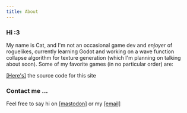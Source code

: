 ```yaml
---
title: About
---
```


<style>
  :root {
  --background: #fff;
  --text: #fff;
  --highlight: hsl(0, 1%, 50%);
}
  body {
  background-image: url(coffee!.jpeg);
  background-repeat:no-repeat; 
  background-size:cover;
}
</style>

### Hi :3
My name is Cat, and I'm  not an occasional game dev and *enjoyer* of roguelikes, currently learning Godot and working on a wave function collapse algorithm for texture generation (which I'm planning on talking about soon). Some of my favorite games (in no particular order) are:

[[Here's]](https://github.com/Caellus/caellus.github.io) the source code for this site

### Contact me ...

Feel free to say hi on [[mastodon]](https://mastodon.lol/web/accounts/78714#) or my [[email]](caelginsmith@gmail.com)

